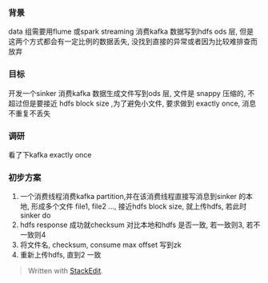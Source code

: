 ### 背景
data 组需要用flume 或spark streaming 消费kafka 数据写到hdfs ods 层, 但是这两个方式都会有一定比例的数据丢失, 没找到直接的异常或者因为比较难排查而放弃

### 目标
开发一个sinker 消费kafka 数据生成文件写到ods 层, 文件是 snappy 压缩的, 不超过但是要接近 hdfs block size ,为了避免小文件, 要求做到 exactly once, 消息不重复不丢失

### 调研
看了下kafka exactly once 

### 初步方案
1. 一个消费线程消费kafka partition,并在该消费线程直接写消息到sinker 的本地, 形成多个文件 file1, file2 ..., 接近hdfs block size, 就上传hdfs, 若此时sinker do
2. hdfs response 成功就checksum 对比本地和hdfs 是否一致, 若一致则3, 若不一致则4
3. 将文件名, checksum, consume max offset 写到zk
4. 重新上传hdfs, 直到2 一致

> Written with [StackEdit](https://stackedit.io/).
<!--stackedit_data:
eyJoaXN0b3J5IjpbMTczOTYzNTMyMSw2NzA4ODUyMjEsMjQ1Nz
E2MjY2LDIxMzg3NzQ0MDAsLTE3MzQ2MzAxMDhdfQ==
-->